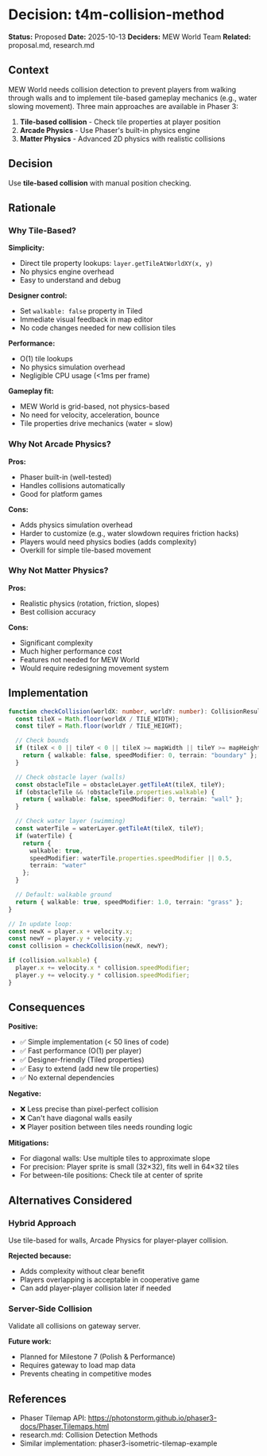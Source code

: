 # Decision: t4m-collision-method

**Status:** Proposed
**Date:** 2025-10-13
**Deciders:** MEW World Team
**Related:** proposal.md, research.md

## Context

MEW World needs collision detection to prevent players from walking through walls and to implement tile-based gameplay mechanics (e.g., water slowing movement). Three main approaches are available in Phaser 3:

1. **Tile-based collision** - Check tile properties at player position
2. **Arcade Physics** - Use Phaser's built-in physics engine
3. **Matter Physics** - Advanced 2D physics with realistic collisions

## Decision

Use **tile-based collision** with manual position checking.

## Rationale

### Why Tile-Based?

**Simplicity:**
- Direct tile property lookups: `layer.getTileAtWorldXY(x, y)`
- No physics engine overhead
- Easy to understand and debug

**Designer control:**
- Set `walkable: false` property in Tiled
- Immediate visual feedback in map editor
- No code changes needed for new collision tiles

**Performance:**
- O(1) tile lookups
- No physics simulation overhead
- Negligible CPU usage (<1ms per frame)

**Gameplay fit:**
- MEW World is grid-based, not physics-based
- No need for velocity, acceleration, bounce
- Tile properties drive mechanics (water = slow)

### Why Not Arcade Physics?

**Pros:**
- Phaser built-in (well-tested)
- Handles collisions automatically
- Good for platform games

**Cons:**
- Adds physics simulation overhead
- Harder to customize (e.g., water slowdown requires friction hacks)
- Players would need physics bodies (adds complexity)
- Overkill for simple tile-based movement

### Why Not Matter Physics?

**Pros:**
- Realistic physics (rotation, friction, slopes)
- Best collision accuracy

**Cons:**
- Significant complexity
- Much higher performance cost
- Features not needed for MEW World
- Would require redesigning movement system

## Implementation

```typescript
function checkCollision(worldX: number, worldY: number): CollisionResult {
  const tileX = Math.floor(worldX / TILE_WIDTH);
  const tileY = Math.floor(worldY / TILE_HEIGHT);

  // Check bounds
  if (tileX < 0 || tileY < 0 || tileX >= mapWidth || tileY >= mapHeight) {
    return { walkable: false, speedModifier: 0, terrain: "boundary" };
  }

  // Check obstacle layer (walls)
  const obstacleTile = obstacleLayer.getTileAt(tileX, tileY);
  if (obstacleTile && !obstacleTile.properties.walkable) {
    return { walkable: false, speedModifier: 0, terrain: "wall" };
  }

  // Check water layer (swimming)
  const waterTile = waterLayer.getTileAt(tileX, tileY);
  if (waterTile) {
    return {
      walkable: true,
      speedModifier: waterTile.properties.speedModifier || 0.5,
      terrain: "water"
    };
  }

  // Default: walkable ground
  return { walkable: true, speedModifier: 1.0, terrain: "grass" };
}

// In update loop:
const newX = player.x + velocity.x;
const newY = player.y + velocity.y;
const collision = checkCollision(newX, newY);

if (collision.walkable) {
  player.x += velocity.x * collision.speedModifier;
  player.y += velocity.y * collision.speedModifier;
}
```

## Consequences

**Positive:**
- ✅ Simple implementation (< 50 lines of code)
- ✅ Fast performance (O(1) per player)
- ✅ Designer-friendly (Tiled properties)
- ✅ Easy to extend (add new tile properties)
- ✅ No external dependencies

**Negative:**
- ❌ Less precise than pixel-perfect collision
- ❌ Can't have diagonal walls easily
- ❌ Player position between tiles needs rounding logic

**Mitigations:**
- For diagonal walls: Use multiple tiles to approximate slope
- For precision: Player sprite is small (32×32), fits well in 64×32 tiles
- For between-tile positions: Check tile at center of sprite

## Alternatives Considered

### Hybrid Approach
Use tile-based for walls, Arcade Physics for player-player collision.

**Rejected because:**
- Adds complexity without clear benefit
- Players overlapping is acceptable in cooperative game
- Can add player-player collision later if needed

### Server-Side Collision
Validate all collisions on gateway server.

**Future work:**
- Planned for Milestone 7 (Polish & Performance)
- Requires gateway to load map data
- Prevents cheating in competitive modes

## References

- Phaser Tilemap API: https://photonstorm.github.io/phaser3-docs/Phaser.Tilemaps.html
- research.md: Collision Detection Methods
- Similar implementation: phaser3-isometric-tilemap-example
